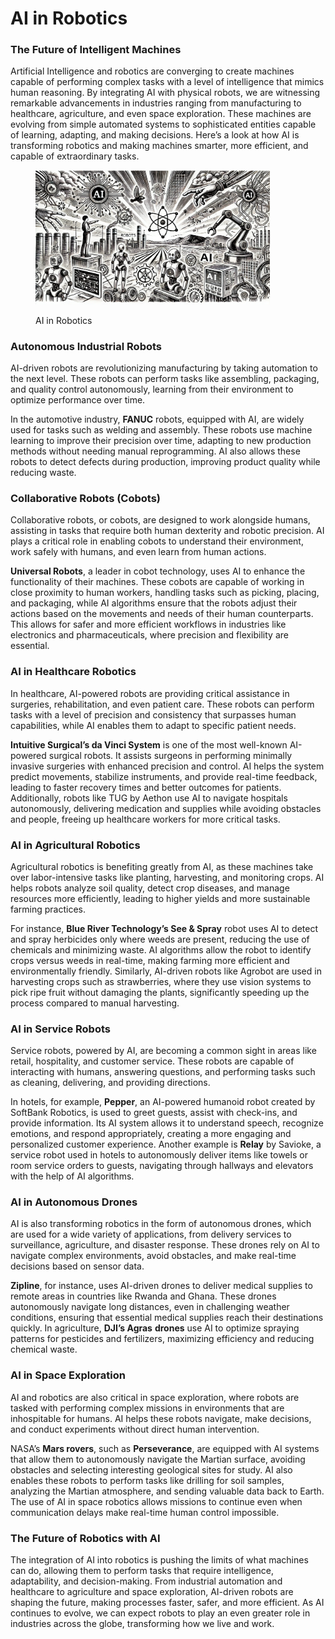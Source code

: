 # AI in Robotics

### The Future of Intelligent Machines

Artificial Intelligence and robotics are converging to create machines capable of performing complex tasks with a level of intelligence that mimics human reasoning. By integrating AI with physical robots, we are witnessing remarkable advancements in industries ranging from manufacturing to healthcare, agriculture, and even space exploration. These machines are evolving from simple automated systems to sophisticated entities capable of learning, adapting, and making decisions. Here’s a look at how AI is transforming robotics and making machines smarter, more efficient, and capable of extraordinary tasks.

<div align="left">

<figure><img src="../../.gitbook/assets/image (1) (1) (1) (1) (1) (1).png" alt="" width="375"><figcaption><p>AI in Robotics</p></figcaption></figure>

</div>

### Autonomous Industrial Robots

AI-driven robots are revolutionizing manufacturing by taking automation to the next level. These robots can perform tasks like assembling, packaging, and quality control autonomously, learning from their environment to optimize performance over time.

In the automotive industry, **FANUC** robots, equipped with AI, are widely used for tasks such as welding and assembly. These robots use machine learning to improve their precision over time, adapting to new production methods without needing manual reprogramming. AI also allows these robots to detect defects during production, improving product quality while reducing waste.

### Collaborative Robots (Cobots)

Collaborative robots, or cobots, are designed to work alongside humans, assisting in tasks that require both human dexterity and robotic precision. AI plays a critical role in enabling cobots to understand their environment, work safely with humans, and even learn from human actions.

**Universal Robots**, a leader in cobot technology, uses AI to enhance the functionality of their machines. These cobots are capable of working in close proximity to human workers, handling tasks such as picking, placing, and packaging, while AI algorithms ensure that the robots adjust their actions based on the movements and needs of their human counterparts. This allows for safer and more efficient workflows in industries like electronics and pharmaceuticals, where precision and flexibility are essential.

### AI in Healthcare Robotics

In healthcare, AI-powered robots are providing critical assistance in surgeries, rehabilitation, and even patient care. These robots can perform tasks with a level of precision and consistency that surpasses human capabilities, while AI enables them to adapt to specific patient needs.

**Intuitive Surgical’s da Vinci System** is one of the most well-known AI-powered surgical robots. It assists surgeons in performing minimally invasive surgeries with enhanced precision and control. AI helps the system predict movements, stabilize instruments, and provide real-time feedback, leading to faster recovery times and better outcomes for patients. Additionally, robots like TUG by Aethon use AI to navigate hospitals autonomously, delivering medication and supplies while avoiding obstacles and people, freeing up healthcare workers for more critical tasks.

### AI in Agricultural Robotics

Agricultural robotics is benefiting greatly from AI, as these machines take over labor-intensive tasks like planting, harvesting, and monitoring crops. AI helps robots analyze soil quality, detect crop diseases, and manage resources more efficiently, leading to higher yields and more sustainable farming practices.

For instance, **Blue River Technology’s See & Spray** robot uses AI to detect and spray herbicides only where weeds are present, reducing the use of chemicals and minimizing waste. AI algorithms allow the robot to identify crops versus weeds in real-time, making farming more efficient and environmentally friendly. Similarly, AI-driven robots like Agrobot are used in harvesting crops such as strawberries, where they use vision systems to pick ripe fruit without damaging the plants, significantly speeding up the process compared to manual harvesting.

### AI in Service Robots

Service robots, powered by AI, are becoming a common sight in areas like retail, hospitality, and customer service. These robots are capable of interacting with humans, answering questions, and performing tasks such as cleaning, delivering, and providing directions.

In hotels, for example, **Pepper**, an AI-powered humanoid robot created by SoftBank Robotics, is used to greet guests, assist with check-ins, and provide information. Its AI system allows it to understand speech, recognize emotions, and respond appropriately, creating a more engaging and personalized customer experience. Another example is **Relay** by Savioke, a service robot used in hotels to autonomously deliver items like towels or room service orders to guests, navigating through hallways and elevators with the help of AI algorithms.

### AI in Autonomous Drones

AI is also transforming robotics in the form of autonomous drones, which are used for a wide variety of applications, from delivery services to surveillance, agriculture, and disaster response. These drones rely on AI to navigate complex environments, avoid obstacles, and make real-time decisions based on sensor data.

**Zipline**, for instance, uses AI-driven drones to deliver medical supplies to remote areas in countries like Rwanda and Ghana. These drones autonomously navigate long distances, even in challenging weather conditions, ensuring that essential medical supplies reach their destinations quickly. In agriculture, **DJI’s Agras** **drones** use AI to optimize spraying patterns for pesticides and fertilizers, maximizing efficiency and reducing chemical waste.

### AI in Space Exploration

AI and robotics are also critical in space exploration, where robots are tasked with performing complex missions in environments that are inhospitable for humans. AI helps these robots navigate, make decisions, and conduct experiments without direct human intervention.

NASA’s **Mars rovers**, such as **Perseverance**, are equipped with AI systems that allow them to autonomously navigate the Martian surface, avoiding obstacles and selecting interesting geological sites for study. AI also enables these robots to perform tasks like drilling for soil samples, analyzing the Martian atmosphere, and sending valuable data back to Earth. The use of AI in space robotics allows missions to continue even when communication delays make real-time human control impossible.

### The Future of Robotics with AI

The integration of AI into robotics is pushing the limits of what machines can do, allowing them to perform tasks that require intelligence, adaptability, and decision-making. From industrial automation and healthcare to agriculture and space exploration, AI-driven robots are shaping the future, making processes faster, safer, and more efficient. As AI continues to evolve, we can expect robots to play an even greater role in industries across the globe, transforming how we live and work.
